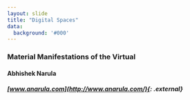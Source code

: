 ```yaml
---
layout: slide
title: "Digital Spaces"
data:
  background: '#000'
---
```


### Material Manifestations of the Virtual

#### Abhishek Narula

##### [www.anarula.com](http://www.anarula.com/){: .external}
